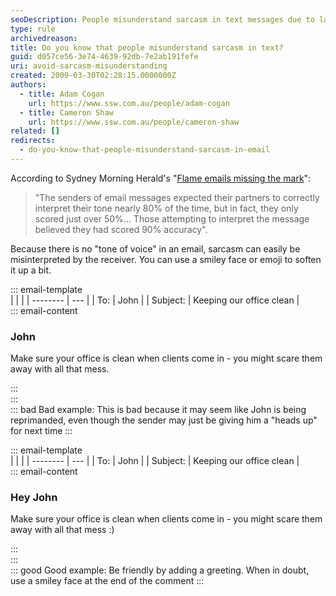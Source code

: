 ```yaml
---
seoDescription: People misunderstand sarcasm in text messages due to lack of tone and voice cues, leading to misinterpretation and potential miscommunication.
type: rule
archivedreason:
title: Do you know that people misunderstand sarcasm in text?
guid: d057ce56-3e74-4639-92db-7e2ab191fefe
uri: avoid-sarcasm-misunderstanding
created: 2009-03-30T02:28:15.0000000Z
authors:
  - title: Adam Cogan
    url: https://www.ssw.com.au/people/adam-cogan
  - title: Cameron Shaw
    url: https://www.ssw.com.au/people/cameron-shaw
related: []
redirects:
  - do-you-know-that-people-misunderstand-sarcasm-in-email
---
```


According to Sydney Morning Herald's "[Flame emails missing the mark](https://www.smh.com.au/national/flame-emails-missing-the-mark-20060216-gdmze2.html)":

> "The senders of email messages expected their partners to correctly interpret their tone nearly 80% of the time, but in fact, they only scored just over 50%... Those attempting to interpret the message believed they had scored 90% accuracy".

<!--endintro-->

Because there is no "tone of voice" in an email, sarcasm can easily be misinterpreted by the receiver. You can use a smiley face or emoji to soften it up a bit.

::: email-template  
| | |
| -------- | --- |
| To: | John |
| Subject: | Keeping our office clean |  
::: email-content

### John

Make sure your office is clean when clients come in - you might scare them away with all that mess.

:::  
:::  
::: bad
Bad example: This is bad because it may seem like John is being reprimanded, even though the sender may just be giving him a "heads up" for next time
:::

::: email-template  
| | |
| -------- | --- |
| To: | John |
| Subject: | Keeping our office clean |  
::: email-content

### Hey John

Make sure your office is clean when clients come in - you might scare them away with all that mess :)

:::  
:::  
::: good
Good example: Be friendly by adding a greeting. When in doubt, use a smiley face at the end of the comment
:::

